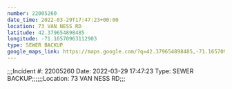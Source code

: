 ```yaml
---
number: 22005260
date_time: 2022-03-29T17:47:23+00:00
location: 73 VAN NESS RD
latitude: 42.379654898485
longitude: -71.16570963112903
type: SEWER BACKUP
google_maps_link: https://maps.google.com/?q=42.379654898485,-71.16570963112903
---
```


;;;Incident #: 22005260   Date: 2022-03-29 17:47:23   Type: SEWER BACKUP;;;;;;Location: 73 VAN NESS RD;;;

